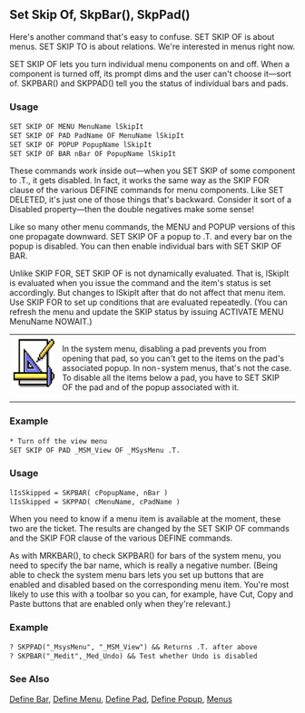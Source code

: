 ## Set Skip Of, SkpBar(), SkpPad()

Here's another command that's easy to confuse. SET SKIP OF is about menus. SET SKIP TO is about relations. We're interested in menus right now. 

SET SKIP OF lets you turn individual menu components on and off. When a component is turned off, its prompt dims and the user can't choose it&mdash;sort of. SKPBAR() and SKPPAD() tell you the status of individual bars and pads.

### Usage

```foxpro
SET SKIP OF MENU MenuName lSkipIt
SET SKIP OF PAD PadName OF MenuName lSkipIt
SET SKIP OF POPUP PopupName lSkipIt
SET SKIP OF BAR nBar OF PopupName lSkipIt
```

These commands work inside out&mdash;when you SET SKIP of some component to .T., it gets disabled. In fact, it works the same way as the SKIP FOR clause of the various DEFINE commands for menu components. Like SET DELETED, it's just one of those things that's backward. Consider it sort of a Disabled property&mdash;then the double negatives make some sense!

Like so many other menu commands, the MENU and POPUP versions of this one propagate downward. SET SKIP OF a popup to .T. and every bar on the popup is disabled. You can then enable individual bars with SET SKIP OF BAR. 

Unlike SKIP FOR, SET SKIP OF is not dynamically evaluated. That is, lSkipIt is evaluated when you issue the command and the item's status is set accordingly. But changes to lSkipIt after that do not affect that menu item. Use SKIP FOR to set up conditions that are evaluated repeatedly. (You can refresh the menu and update the SKIP status by issuing ACTIVATE MENU MenuName NOWAIT.)

<table>
<tr>
  <td width="17%" valign="top">
<img width="94" height="93" src="Design.gif">
  </td>
  <td width=83%>
  <p>In the system menu, disabling a pad prevents you from opening that pad, so you can't get to the items on the pad's associated popup. In non-system menus, that's not the case. To disable all the items below a pad, you have to SET SKIP OF the pad and of the popup associated with it.</p>
  </td>
 </tr>
</table>

### Example

```foxpro
* Turn off the view menu
SET SKIP OF PAD _MSM_View OF _MSysMenu .T.
```
### Usage

```foxpro
lIsSkipped = SKPBAR( cPopupName, nBar )
lIsSkipped = SKPPAD( cMenuName, cPadName )
```

When you need to know if a menu item is available at the moment, these two are the ticket. The results are changed by the SET SKIP OF commands and the SKIP FOR clause of the various DEFINE commands.

As with MRKBAR(), to check SKPBAR() for bars of the system menu, you need to specify the bar name, which is really a negative number. (Being able to check the system menu bars lets you set up buttons that are enabled and disabled based on the corresponding menu item. You're most likely to use this with a toolbar so you can, for example, have Cut, Copy and Paste buttons that are enabled only when they're relevant.)

### Example

```foxpro
? SKPPAD("_MsysMenu", "_MSM_View") && Returns .T. after above
? SKPBAR("_Medit",_Med_Undo) && Test whether Undo is disabled
```
### See Also

[Define Bar](s4g098.md), [Define Menu](s4g098.md), [Define Pad](s4g098.md), [Define Popup](s4g098.md), [Menus](s4g304.md)